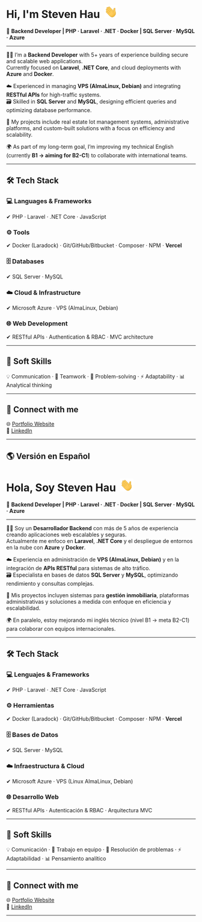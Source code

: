# Hi, I'm Steven Hau <img src="https://raw.githubusercontent.com/ABSphreak/ABSphreak/master/gifs/Hi.gif" width="35px" style="margin-left: 5px;">

🧠 **Backend Developer | PHP · Laravel · .NET · Docker | SQL Server · MySQL · Azure**

---

👨‍💻 I’m a **Backend Developer** with 5+ years of experience building secure and scalable web applications.  
Currently focused on **Laravel**, **.NET Core**, and cloud deployments with **Azure** and **Docker**.  

☁️ Experienced in managing **VPS (AlmaLinux, Debian)** and integrating **RESTful APIs** for high-traffic systems.  
🗃️ Skilled in **SQL Server** and **MySQL**, designing efficient queries and optimizing database performance.  

🚀 My projects include real estate lot management systems, administrative platforms, and custom-built solutions with a focus on efficiency and scalability.  

🌍 As part of my long-term goal, I’m improving my technical English (currently **B1 → aiming for B2-C1**) to collaborate with international teams.  

---

## 🛠 Tech Stack

### 💻 Languages & Frameworks  
✔ PHP · Laravel · .NET Core · JavaScript  

### ⚙️ Tools  
✔ Docker (Laradock) · Git/GitHub/Bitbucket · Composer · NPM · **Vercel**  

### 🗄️ Databases  
✔ SQL Server · MySQL  

### ☁️ Cloud & Infrastructure  
✔ Microsoft Azure · VPS (AlmaLinux, Debian)  

### 🌐 Web Development  
✔ RESTful APIs · Authentication & RBAC · MVC architecture  

---

## 🌟 Soft Skills  
💡 Communication · 🤝 Teamwork · 🔎 Problem-solving · ⚡ Adaptability · 📊 Analytical thinking  

---

## 🔗 Connect with me  
🌐 [Portfolio Website](https://portfolio-mauve-zeta-36.vercel.app/)  
🔗 [LinkedIn](https://www.linkedin.com/in/steven-hau-1202521b4/)  

---
## 🌎 Versión en Español

# Hola, Soy Steven Hau <img src="https://raw.githubusercontent.com/ABSphreak/ABSphreak/master/gifs/Hi.gif" width="35px" style="margin-left: 5px;">

🧠 **Backend Developer | PHP · Laravel · .NET · Docker | SQL Server · MySQL · Azure**  

---

👨‍💻 Soy un **Desarrollador Backend** con más de 5 años de experiencia creando aplicaciones web escalables y seguras.  
Actualmente me enfoco en **Laravel**, **.NET Core** y el despliegue de entornos en la nube con **Azure** y **Docker**.  

☁️ Experiencia en administración de **VPS (AlmaLinux, Debian)** y en la integración de **APIs RESTful** para sistemas de alto tráfico.  
🗃️ Especialista en bases de datos **SQL Server** y **MySQL**, optimizando rendimiento y consultas complejas.  

🚀 Mis proyectos incluyen sistemas para **gestión inmobiliaria**, plataformas administrativas y soluciones a medida con enfoque en eficiencia y escalabilidad.  

🌍 En paralelo, estoy mejorando mi inglés técnico (nivel B1 → meta B2-C1) para colaborar con equipos internacionales.  

---

## 🛠 Tech Stack  

### 💻 Lenguajes & Frameworks  
✔ PHP · Laravel · .NET Core · JavaScript  

### ⚙️ Herramientas  
✔ Docker (Laradock) · Git/GitHub/Bitbucket · Composer · NPM · **Vercel**

### 🗄️ Bases de Datos  
✔ SQL Server · MySQL  

### ☁️ Infraestructura & Cloud  
✔ Microsoft Azure · VPS (Linux AlmaLinux, Debian)  

### 🌐 Desarrollo Web  
✔ RESTful APIs · Autenticación & RBAC · Arquitectura MVC  

---

## 🌟 Soft Skills  
💡 Comunicación · 🤝 Trabajo en equipo · 🔎 Resolución de problemas · ⚡ Adaptabilidad · 📊 Pensamiento analítico  

---

## 🔗 Connect with me  
🌐 [Portfolio Website](https://portfolio-mauve-zeta-36.vercel.app/)  
🔗 [LinkedIn](https://www.linkedin.com/in/steven-hau-1202521b4/)  

---


